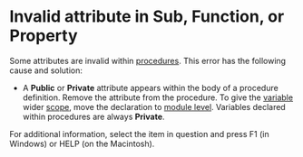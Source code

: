 
# Invalid attribute in Sub, Function, or Property

Some attributes are invalid within  [procedures](b8bdf64f-5920-1ae9-16d0-b26d09524a30.md). This error has the following cause and solution:



- A  **Public** or **Private** attribute appears within the body of a procedure definition. Remove the attribute from the procedure. To give the [variable](b8bdf64f-5920-1ae9-16d0-b26d09524a30.md) wider [scope](b8bdf64f-5920-1ae9-16d0-b26d09524a30.md), move the declaration to  [module level](b8bdf64f-5920-1ae9-16d0-b26d09524a30.md). Variables declared within procedures are always  **Private**.
    

For additional information, select the item in question and press F1 (in Windows) or HELP (on the Macintosh).
